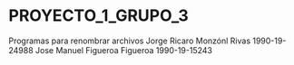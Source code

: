 # PROYECTO_1_GRUPO_3
Programas para renombrar archivos
Jorge Ricaro Monzónl Rivas 1990-19-24988
Jose Manuel Figueroa Figueroa 1990-19-15243
